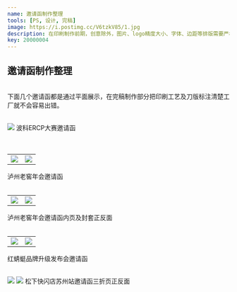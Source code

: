 ```yaml
---
name: 邀请函制作整理
tools: [PS, 设计, 完稿]
image: https://i.postimg.cc/V6tzkV85/1.jpg
description: 在印刷制作前期，创意除外，图片、logo精度大小、字体、边距等排版需要严格做好完稿。
key: 20000004
---
```


## 邀请函制作整理
<br />
下面几个邀请函都是通过平面展示，在完稿制作部分把印刷工艺及刀版标注清楚工厂就不会容易出错。
<br />
<br />

![](https://i.postimg.cc/qR2dT6s3/04.jpg)
波科ERCP大赛邀请函  
<br />
<br />

<table>
<tr>
<td><center><img src="https://i.postimg.cc/wxh6KZ2G/100x175mm-03.jpg"></center></td>
<td><center><img src="https://i.postimg.cc/YSZpkwTJ/110x185mm-03.jpg"></center></td>
</tr>
</table>  
泸州老窖年会邀请函  
<br />
<br />

<table>
<tr>
<td><center><img src="https://i.postimg.cc/yNgHLbWn/210x100mm-03.jpg"></center></td>
<td><center><img src="https://i.postimg.cc/MGC8NmQw/214x104mm-03.jpg"></center></td>
</tr>
</table>  
泸州老窖年会邀请函内页及封套正反面  
<br />
<br />

<table>
<tr>
<td><center><img src="https://i.postimg.cc/L5TKqd04/HR-95x165mm-03.jpg"></center></td>
<td><center><img src="https://i.postimg.cc/1XP15RBY/HR-105x178mm-02.jpg"></center></td>
</tr>
</table>  
红蜻蜓品牌升级发布会邀请函  
<br />
<br />

![](https://i.postimg.cc/FH15KBbm/315x148mm-3mm-p-1-02.jpg)
![](https://i.postimg.cc/Mp4kfmtB/315x148mm-3mm-p-2-02.jpg)
松下快闪店苏州站邀请函三折页正反面
<br />
<br />